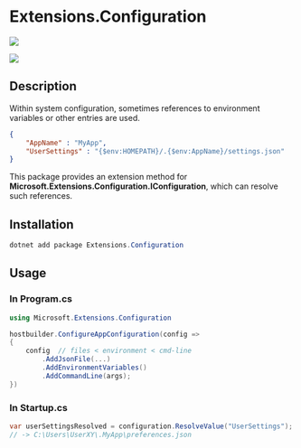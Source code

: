 # Extensions.Configuration

[![](https://github.com/JanDonnermayer/Extensions.Configuration/workflows/UnitTests/badge.svg)](
https://github.com/JanDonnermayer/Extensions.Configuration/actions)

[![](https://img.shields.io/badge/nuget-v0.0.1-blue.svg)](
https://www.nuget.org/packages/Extensions.Configuration/)

## Description

Within system configuration, sometimes references to environment variables or other entries are used.

```json
{
    "AppName" : "MyApp",
    "UserSettings" : "{$env:HOMEPATH}/.{$env:AppName}/settings.json"
}
```

This package provides an extension method for **Microsoft.Extensions.Configuration.IConfiguration**,
which can resolve such references.

## Installation

```powershell
dotnet add package Extensions.Configuration
```

## Usage

### In Program.cs

```csharp
using Microsoft.Extensions.Configuration

hostbuilder.ConfigureAppConfiguration(config =>
{
    config  // files < environment < cmd-line 
        .AddJsonFile(...)
        .AddEnvironmentVariables()
        .AddCommandLine(args);
})
```

### In Startup.cs

```csharp
var userSettingsResolved = configuration.ResolveValue("UserSettings");
// -> C:\Users\UserXY\.MyApp\preferences.json
```
